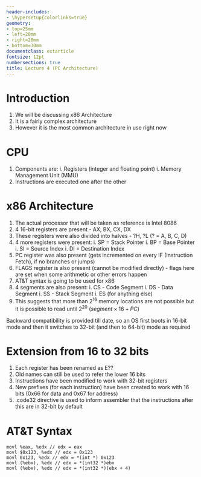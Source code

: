 ```yaml
---
header-includes:
- \hypersetup{colorlinks=true}
geometry:
- top=25mm
- left=20mm
- right=20mm
- bottom=30mm
documentclass: extarticle
fontsize: 12pt
numbersections: true
title: Lecture 4 (PC Architecture)
--- 
```


# Introduction
1. We will be discussing x86 Architecture
1. It is a fairly complex architecture
1. However it is the most common architecture in use right now

# CPU
1. Components are:
    i. Registers (integer and floating point)
    i. Memory Management Unit (MMU)
1. Instructions are executed one after the other

# x86 Architecture
1. The actual processor that will be taken as reference is Intel 8086
1. 4 16-bit registers are present - AX, BX, CX, DX
1. These registers were also divided into halves - ?H, ?L (? = A, B, C, D)
1. 4 more registers were present:
    i. SP = Stack Pointer
    i. BP = Base Pointer
    i. SI = Source Index
    i. DI = Destination Index
1. PC register was also present (gets incremented on every IF (Instruction Fetch), if no branches or jumps)
1. FLAGS register is also present (cannot be modified directly) - flags here are set when some arithmetic or other errors happen
1. AT&T syntax is going to be used for x86
1. 4 segments are also present:
    i. CS - Code Segment
    i. DS - Data Segment
    i. SS - Stack Segment
    i. ES (for anything else)
1. This suggests that more than $2^{16}$ memory locations are not possible but it is possible to read until $2^{20}$ ($segment \times 16 + PC$)

Backward compatibility is provided till date, so an OS first boots in 16-bit mode and then it switches to 32-bit (and then to 64-bit) mode as required

# Extension from 16 to 32 bits
1. Each register has been renamed as E??
1. Old names can still be used to refer the lower 16 bits
1. Instructions have been modified to work with 32-bit registers
1. New prefixes (for each instruction) have been created to work with 16 bits (0x66 for data and 0x67 for address)
1. .code32 directive is used to inform assembler that the instructions after this are in 32-bit by default

# AT&T Syntax
```x86asm
movl %eax, %edx // edx = eax
movl $0x123, %edx // edx = 0x123
movl 0x123, %edx // edx = *(int *) 0x123
movl (%ebx), %edx // edx = *(int32 *)ebx
movl (%ebx), %edx // edx = *(int32 *)(ebx + 4)
```

